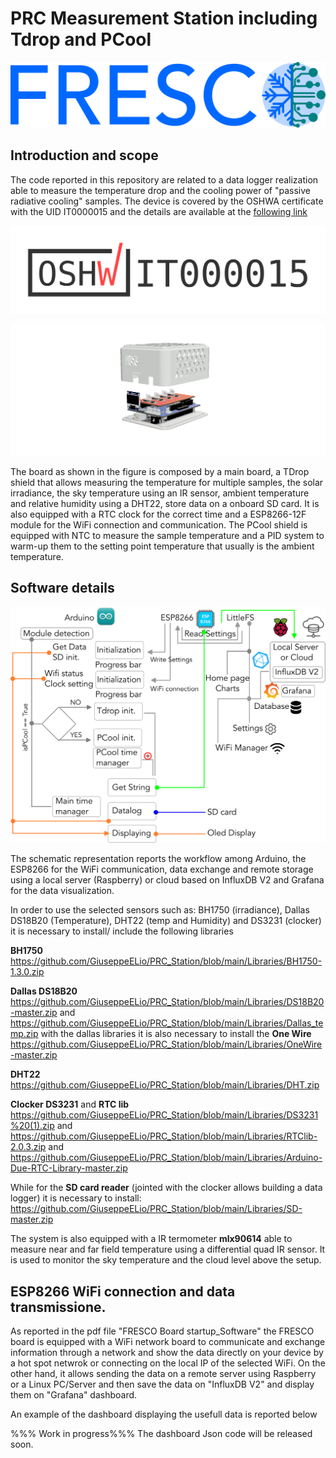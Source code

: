 #       PRC Measurement Station including Tdrop and PCool
![alt text](doc/img/Fresco_Logo_3.png)
## Introduction and scope 

The code reported in this repository are related to a data logger realization able to measure the temperature drop and the cooling power of "passive radiative cooling" samples. The device is covered by the OSHWA certificate with the UID IT0000015 and the details are available at the [following link](https://certification.oshwa.org/it000015.html) 
<p align="right">
  <img src="doc/img/certification-mark-IT000015-wide.png" />
</p>

![alt text](doc/img/new_boxe_v35.png)

The board as shown in the figure is composed by a main board, a TDrop shield that allows measuring the temperature for multiple samples, the solar irradiance, the sky temperature using an IR sensor, ambient temperature and relative humidity using a DHT22, store data on a onboard SD card. It is also equipped with a RTC clock for the correct time and a ESP8266-12F module for the WiFi connection and communication. The PCool shield is equipped with NTC to measure the sample temperature and a PID system to warm-up them to the setting point temperature that usually is the ambient temperature. 

##       Software details

<p align="right">
  <img src="doc/img/workflow_FRESCO.png" />
</p>

The schematic representation reports the workflow among Arduino, the ESP8266 for the WiFi communication, data exchange and remote storage using a local server (Raspberry) or cloud based on InfluxDB V2 and Grafana for the data visualization.

In order to use the selected sensors such as: BH1750 (irradiance), Dallas DS18B20 (Temperature), DHT22 (temp and Humidity) and DS3231 (clocker)
it is necessary to install/ include the following libraries 

**BH1750** https://github.com/GiuseppeELio/PRC_Station/blob/main/Libraries/BH1750-1.3.0.zip

**Dallas DS18B20** https://github.com/GiuseppeELio/PRC_Station/blob/main/Libraries/DS18B20-master.zip and https://github.com/GiuseppeELio/PRC_Station/blob/main/Libraries/Dallas_temp.zip
with the dallas libraries it is also necessary to install the **One Wire**
https://github.com/GiuseppeELio/PRC_Station/blob/main/Libraries/OneWire-master.zip

**DHT22** https://github.com/GiuseppeELio/PRC_Station/blob/main/Libraries/DHT.zip

**Clocker DS3231** and **RTC lib** https://github.com/GiuseppeELio/PRC_Station/blob/main/Libraries/DS3231%20(1).zip
 and https://github.com/GiuseppeELio/PRC_Station/blob/main/Libraries/RTClib-2.0.3.zip
 and https://github.com/GiuseppeELio/PRC_Station/blob/main/Libraries/Arduino-Due-RTC-Library-master.zip
 
 While for the **SD card reader** (jointed with the clocker allows building a data logger) it is necessary to install: 
 https://github.com/GiuseppeELio/PRC_Station/blob/main/Libraries/SD-master.zip

 The system is also equipped with a IR termometer **mlx90614** able to measure near and far field temperature using a differential quad IR sensor. It is used to monitor the sky temperature and the cloud level above the setup.

## ESP8266 WiFi connection and data transmissione. 

As reported in the pdf file "FRESCO Board startup_Software" the FRESCO board is equipped with a WiFi network board to communicate and exchange information through a network and show the data directly on your device by a hot spot netwrok or connecting on the local IP of the selected WiFi. On the other hand, it allows sending the data on a remote server using Raspberry or a Linux PC/Server and then save the data on "InfluxDB V2" and display them on "Grafana" dashboard. 

An example of the dashboard displaying the usefull data is reported below

%%% Work in progress%%% The dashboard Json code will be released soon. 
